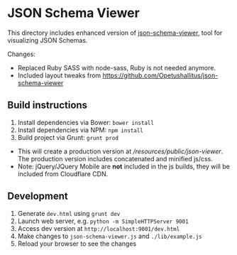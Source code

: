 # JSON Schema Viewer

This directory includes enhanced version of [json-schema-viewer](https://github.com/jlblcc/json-schema-viewer), tool for visualizing JSON Schemas.

Changes:

- Replaced Ruby SASS with node-sass, Ruby is not needed anymore.
- Included layout tweaks from https://github.com/Opetushallitus/json-schema-viewer

## Build instructions

1. Install dependencies via Bower: `bower install`
2. Install dependencies via NPM: `npm install`
3. Build project via Grunt: `grunt prod`

- This will create a production version at
  _/resources/public/json-viewer_. The production version
  includes concatenated and minified js/css.
- Note: jQuery/JQuery Mobile are **not** included in the js builds, they will be included from Cloudflare CDN.

## Development

1. Generate `dev.html` using `grunt dev`
2. Launch web server, e.g. `python -m SimpleHTTPServer 9001`
3. Access dev version at `http://localhost:9001/dev.html`
4. Make changes to `json-schema-viewer.js` and `./lib/example.js`
5. Reload your browser to see the changes
